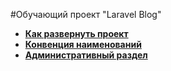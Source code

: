 #Обучающий проект "Laravel Blog"

- **[Как развернуть проект](/readme/init.md)**
- **[Конвенция наименований](https://github.com/lee-to/laravel-naming-conventions/blob/main/README.md)**
- **[Административный раздел](/readme/admin.md)**
